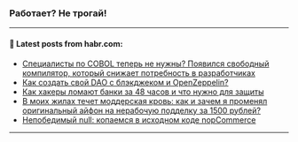 ### Работает? Не трогай!

---
<!--
#### 🛠️ Technical stack:

![Java](https://img.shields.io/badge/Java-informational?logo=Oracle&style=flat&logoColor=white&color=FF4500)
![Kotlin](https://img.shields.io/badge/Kotlin-informational?logo=Kotlin&style=flat&logoColor=white&color=774D97)
![TS](https://img.shields.io/badge/TypeScript-informational?logo=typeScript&style=flat&logoColor=black&color=017acc)
![Python](https://img.shields.io/badge/Python-informational?logo=Python&style=flat&logoColor=black&color=ffdd54) <br>
![Spring](https://img.shields.io/badge/Spring-informational?logo=Spring&style=flat&logoColor=white&color=6DB33F) 
![SpringBoot](https://img.shields.io/badge/SpringBoot-informational?logo=SpringBoot&style=flat&logoColor=white&color=6DB33F)
![Nest](https://img.shields.io/badge/NestJS-informational?logo=NestJS&style=flat&logoColor=white&color=E0234E) 
![NodeJS](https://img.shields.io/badge/NodeJS-informational?logo=node.js&style=flat&logoColor=white&color=70A760)<br>
![PostgreSQL](https://img.shields.io/badge/PostgreSQL-informational?logo=PostgreSQL&style=flat&logoColor=white&color=DAA520)
![MongoDB](https://img.shields.io/badge/MongoDB-informational?logo=MongoDB&style=flat&logoColor=white&color=870000)
![Apache](https://img.shields.io/badge/Apache-informational?logo=apache&style=flat&logoColor=white&color=f74e28)

___ 


#### 🛠️ Most used languages:

[![Top Langs](https://github-readme-stats-git-master-advtsetting-gmailcom.vercel.app/api/top-langs/?username=zloylis&langs_count=10&hide_title=true&title_color=e6edf3&size_weight=0.5&count_weight=0.5&layout=compact&hide_border=true&theme=dracula)](https://github.com/zloylis)

---
-->

#### 💬 Latest posts from habr.com:

<!-- BLOG-POST-LIST:START -->
- [Специалисты по COBOL теперь не нужны? Появился свободный компилятор, который снижает потребность в разработчиках](https://habr.com/ru/companies/ru_mts/articles/801927/?utm_source=habrahabr&utm_medium=rss&utm_campaign=801927)
- [Как создать свой DAO с блэкджеком и OpenZeppelin?](https://habr.com/ru/companies/metalamp/articles/801919/?utm_source=habrahabr&utm_medium=rss&utm_campaign=801919)
- [Как хакеры ломают банки за 48 часов и что нужно для защиты](https://habr.com/ru/companies/pt/articles/801213/?utm_source=habrahabr&utm_medium=rss&utm_campaign=801213)
- [В моих жилах течет моддерская кровь: как и зачем я променял оригинальный айфон на нерабочую подделку за 1500 рублей?](https://habr.com/ru/companies/timeweb/articles/800633/?utm_source=habrahabr&utm_medium=rss&utm_campaign=800633)
- [Непобедимый null: копаемся в исходном коде nopCommerce](https://habr.com/ru/companies/pvs-studio/articles/801909/?utm_source=habrahabr&utm_medium=rss&utm_campaign=801909)
<!-- BLOG-POST-LIST:END -->

---
<!--[![Top Langs](https://github-readme-stats-git-master-advtsetting-gmailcom.vercel.app/api/top-langs/?username=zloylis&langs_count=10&hide_title=false&title_color=e6edf3&size_weight=0.5&count_weight=0.5&layout=compact&hide_border=true&theme=dracula)](https://github.com/zloylis)
![GitHub stats](https://github-readme-stats-git-master-advtsetting-gmailcom.vercel.app/api?username=zloylis&show_icons=true&hide_border=true&theme=dracula&hide_title=true&include_all_commits=true&count_private=true&hide=contribs&hide_rank=true)-->
